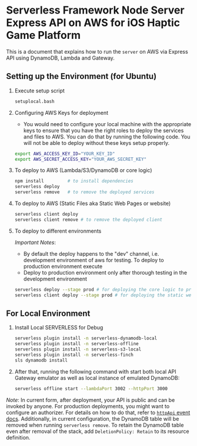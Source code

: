 <!--
title: 'Serverless Framework Node Express API service backed by DynamoDB on AWS'
description: 'This is a document that explains how to run the ```server``` on AWS via Express API using DynamoDB, Lambda and Gateway.'
layout: Doc
framework: v3
platform: AWS
language: nodeJS
priority: 1
authorLink: 'https://www.skoll.me'
authorName: 'Sandeep K and Yang C'
-->

# Serverless Framework Node Server Express API on AWS for iOS Haptic Game Platform

This is a document that explains how to run the ```server``` on AWS via Express API using DynamoDB, Lambda and Gateway.


## Setting up the Environment (for Ubuntu)
1.  Execute setup script
    ```bash 
    setuplocal.bash
    ```
2. Configuring AWS Keys for deployment

    * You would need to configure your local machine with the appropriate keys to ensure that you have the right roles to deploy the services and files to AWS. You can do that by running the following code. You will not be able to deploy without these keys setup properly.

    ```bash
    export AWS_ACCESS_KEY_ID="YOUR_KEY_ID"
    export AWS_SECRET_ACCESS_KEY="YOUR_AWS_SECRET_KEY"
    ```

3. To deploy to AWS (Lambda/S3/DynamoDB or core logic)
    ```bash 
    npm install         # to install dependencies
    serverless deploy
    serverless remove   # to remove the deployed services
    ```
4. To deploy to AWS (Static Files aka Static Web Pages or website)
    ```bash 
    serverless client deploy
    serverless client remove # to remove the deployed client
    ```    
5. To deploy to different environments

    _Important Notes_: 
    * By default the deploy happens to the "dev" channel, i.e. development environment of aws for testing. To deploy to production environment execute 
    * Deploy to production environment only after thorough testing in the development environment

    ```bash
    serverless deploy --stage prod # for deploying the core logic to production environment, the DB, Lambda, S3 buckets are all different for this environment
    serverless client deploy --stage prod # for deploying the static website to production environment. 
    ```

## For Local Environment    
1. Install Local SERVERLESS for Debug
    ```bash
    serverless plugin install -n serverless-dynamodb-local
    serverless plugin install -n serverless-offline
    serverless plugin install -n serverless-s3-local
    serverless plugin install -n serverless-finch
    sls dynamodb install
    ```
2. After that, running the following command with start both local API Gateway emulator as well as local instance of emulated DynamoDB:
    ```bash
    serverless offline start --lambdaPort 3002 --httpPort 3000
    ```

_Note_: In current form, after deployment, your API is public and can be invoked by anyone. For production deployments, you might want to configure an authorizer. For details on how to do that, refer to [`httpApi` event docs](https://www.serverless.com/framework/docs/providers/aws/events/http-api/). Additionally, in current configuration, the DynamoDB table will be removed when running `serverless remove`. To retain the DynamoDB table even after removal of the stack, add `DeletionPolicy: Retain` to its resource definition.
